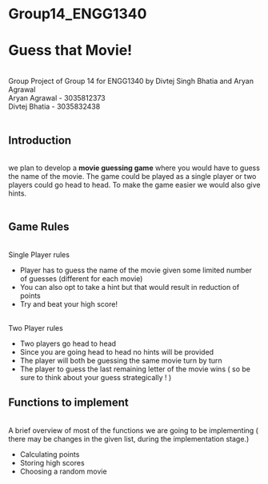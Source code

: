 # Group14_ENGG1340
<h1> Guess that Movie!</h1>
<br>Group Project of Group 14 for ENGG1340 by Divtej Singh Bhatia and Aryan Agrawal<br>
Aryan Agrawal - 3035812373<br>
Divtej Bhatia - 3035832438<br>
<br> 
<h2> Introduction </h2> 
<br> we plan to develop a <b>movie guessing game</b> where you would have to guess the name of the movie. The game could be played as a single player or two players could go head to head. 
To make the game easier we would also give hints.<br><br>
<h2>Game Rules</h2> 
<br> Single Player rules
  <ul> 
      <li> Player has to guess the name of the movie given some limited number of guesses (different for each movie) </li>
      <li> You can also opt to take a hint but that would result in reduction of points </li> 
      <li> Try and beat your high score! </li> 
  </ul>
<br> Two Player rules 
  <ul>
      <li> Two players go head to head </li> 
      <li> Since you are going head to head no hints will be provided </li> 
      <li> The player will both be guessing the same movie turn by turn </li> 
      <li> The player to guess the last remaining letter of the movie wins ( so be sure to think about your guess strategically ! ) </li>
  </ul>      
<h2> Functions to implement </h2> 
<br> A brief overview of most of the functions we are going to be implementing ( there may be changes in the given list, during the implementation stage.) 
  <ul> 
    <li> Calculating points </li> 
    <li> Storing high scores </li> 
    <li> Choosing a random movie </li>
  
    
